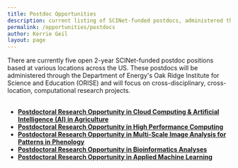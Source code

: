 ```yaml
---
title: Postdoc Opportunities
description: current listing of SCINet-funded postdocs, administered through ORISE
permalink: /opportunities/postdocs
author: Kerrie Geil
layout: page
---
```


There are currently five open 2-year SCINet-funded postdoc positions based at various locations across the US. These postdocs will 
be administered through the Department of Energy's Oak Ridge Institute for Science and Education (ORISE) and will focus on 
cross-disciplinary, cross-location, computational research projects.<br><br>

* [**Postdoctoral Research Opportunity in Cloud Computing & Artificial Intelligence (AI) in Agriculture**](https://www.zintellect.com/Opportunity/Details/USDA-ARS-2020-0008)
* [**Postdoctoral Research Opportunity in High Performance Computing**](https://www.zintellect.com/Opportunity/Details/USDA-ARS-2020-0006)
* [**Postdoctoral Research Opportunity in Multi-Scale Image Analysis for Patterns in Phenology**](https://www.zintellect.com/Opportunity/Details/USDA-ARS-2020-0005)
* [**Postdoctoral Research Opportunity in Bioinformatics Analyses**](https://www.zintellect.com/Opportunity/Details/USDA-ARS-2020-0004)
* [**Postdoctoral Research Opportunity in Applied Machine Learning**](https://www.zintellect.com/Opportunity/Details/USDA-ARS-2020-0003)
